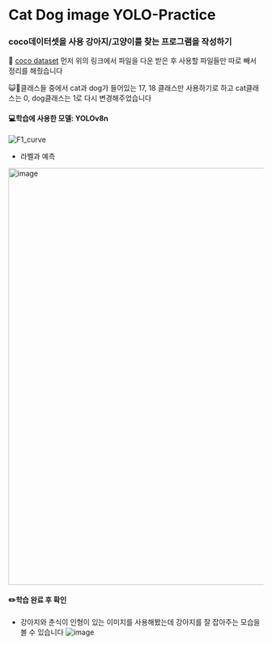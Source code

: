 # Cat Dog image YOLO-Practice
### coco데이터셋을 사용 강아지/고양이를 찾는 프로그램을 작성하기

📑 [coco dataset](https://cocodataset.org/#download)
먼저 위의 링크에서 파일을 다운 받은 후 사용할 파일들만 따로 빼서 정리를 해줬습니다

😺🐶클래스들 중에서 cat과  dog가 들어있는 17, 18 클래스만 사용하기로 하고 cat클래스는 0, dog클래스는 1로 다시 변경해주었습니다

#### 💻학습에 사용한 모델: YOLOv8n
![F1_curve](https://github.com/sennycho/CatDog-YOLOv8-practice/assets/131944345/af9968a2-ad9d-41bd-b6c8-39f709bcd4d5)

- 라벨과 예측 
<img width="824" alt="image" src="https://github.com/sennycho/CatDog-YOLOv8-practice/assets/131944345/f5f20bcd-b01b-4227-b8b0-1f8126e3f98c">


#### ✏️학습 완료 후 확인
- 강아지와 춘식이 인형이 있는 이미지를 사용해봤는데 강아지를 잘 잡아주는 모습을 볼 수 있습니다 
  ![image](https://github.com/sennycho/CatDog-YOLOv8-practice/assets/131944345/cf14f182-cc59-4645-bb81-d17a590d0bef)
